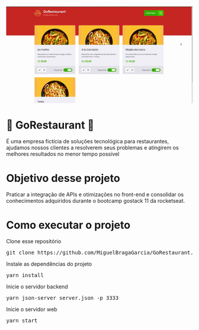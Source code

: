 ![](https://github.com/MiguelBragaGarcia/GoRestaurant/blob/master/demonstrationGIF/goRestaurant%20Demonstration.gif)

# :pizza: GoRestaurant :pizza:
É uma empresa fictícia de soluções tecnológica para restaurantes, ajudamos nossos clientes a resolverem seus problemas e atingirem os melhores resultados no menor tempo possível

# Objetivo desse projeto
Praticar a integração de APIs e otimizações no front-end e consolidar os conhecimentos adquiridos durante o bootcamp gostack 11 da rocketseat.

# Como executar o projeto
Clone esse repositório
<pre>git clone https://github.com/MiguelBragaGarcia/GoRestaurant.git</pre>
Instale as dependências do projeto
<pre>yarn install</pre>
Inicie o servidor backend
<pre>yarn json-server server.json -p 3333</pre>
Inicie o servidor web
<pre>yarn start</pre>
